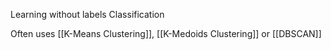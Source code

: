 Learning without labels
Classification

Often uses [[K-Means Clustering]], [[K-Medoids Clustering]] or [[DBSCAN]]
